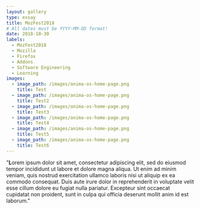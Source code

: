 ```yaml
---
layout: gallery
type: essay
title: MozFest2018
# All dates must be YYYY-MM-DD format!
date: 2018-10-30
labels:
  - MozFest2018
  - Mozilla
  - Firefox
  - Addons
  - Software Engineering
  - Learning
images:
  - image_path: /images/anima-os-home-page.png
    title: Test
  - image_path: /images/anima-os-home-page.png
    title: Test2
  - image_path: /images/anima-os-home-page.png
    title: Test3
  - image_path: /images/anima-os-home-page.png
    title: Test4
  - image_path: /images/anima-os-home-page.png
    title: Test5
  - image_path: /images/anima-os-home-page.png
    title: Test6
---
```


"**L**orem ipsum dolor sit amet, consectetur adipiscing elit, sed do eiusmod tempor incididunt ut labore et dolore magna aliqua. Ut enim ad minim veniam, quis nostrud exercitation ullamco laboris nisi ut aliquip ex ea commodo consequat. Duis aute irure dolor in reprehenderit in voluptate velit esse cillum dolore eu fugiat nulla pariatur. Excepteur sint occaecat cupidatat non proident, sunt in culpa qui officia deserunt mollit anim id est laborum."
